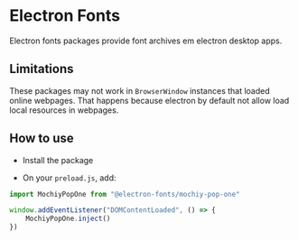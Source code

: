 # Electron Fonts

Electron fonts packages provide font archives em electron desktop apps.

## Limitations

These packages may not work in `BrowserWindow` instances that loaded online webpages. That happens because electron by default not allow load local resources in webpages.

## How to use

* Install the package

* On your `preload.js`, add:

```ts
import MochiyPopOne from "@electron-fonts/mochiy-pop-one"

window.addEventListener("DOMContentLoaded", () => {
    MochiyPopOne.inject()
})
```